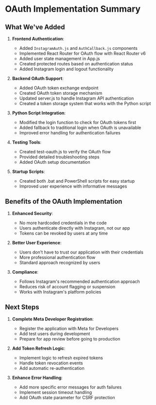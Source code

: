 # OAuth Implementation Summary

## What We've Added

1. **Frontend Authentication**:
   - Added `InstagramAuth.js` and `AuthCallback.js` components
   - Implemented React Router for OAuth flow with React Router v6
   - Added user state management in App.js
   - Created protected routes based on authentication status
   - Added Instagram login and logout functionality

2. **Backend OAuth Support**:
   - Added OAuth token exchange endpoint
   - Created OAuth token storage mechanism
   - Updated server.js to handle Instagram API authentication
   - Created a token storage system that works with the Python script

3. **Python Script Integration**:
   - Modified the login function to check for OAuth tokens first
   - Added fallback to traditional login when OAuth is unavailable
   - Improved error handling for authentication failures

4. **Testing Tools**:
   - Created test-oauth.js to verify the OAuth flow
   - Provided detailed troubleshooting steps
   - Added OAuth setup documentation

5. **Startup Scripts**:
   - Created both .bat and PowerShell scripts for easy startup
   - Improved user experience with informative messages

## Benefits of the OAuth Implementation

1. **Enhanced Security**:
   - No more hardcoded credentials in the code
   - Users authenticate directly with Instagram, not our app
   - Tokens can be revoked by users at any time

2. **Better User Experience**:
   - Users don't have to trust our application with their credentials
   - More professional authentication flow
   - Standard approach recognized by users

3. **Compliance**:
   - Follows Instagram's recommended authentication approach
   - Reduces risk of account flagging or suspension
   - Works with Instagram's platform policies

## Next Steps

1. **Complete Meta Developer Registration**:
   - Register the application with Meta for Developers
   - Add test users during development
   - Prepare for app review before going to production

2. **Add Token Refresh Logic**:
   - Implement logic to refresh expired tokens
   - Handle token revocation events
   - Add automatic re-authentication

3. **Enhance Error Handling**:
   - Add more specific error messages for auth failures
   - Implement session timeout handling
   - Add OAuth state parameter for CSRF protection
